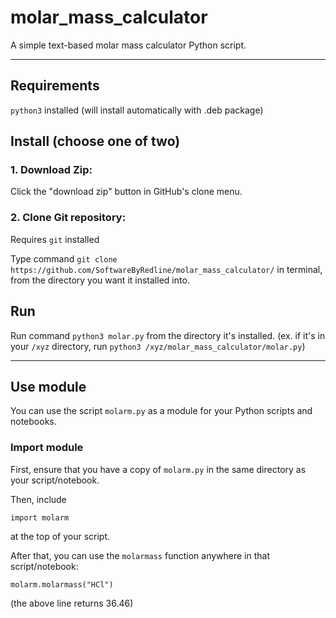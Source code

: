 # molar_mass_calculator
A simple text-based molar mass calculator Python script.

--------------------------------------------------------------------------------------------------------------------------------------
## Requirements
`python3` installed (will install automatically with .deb package)
## Install (choose one of two)
### 1. Download Zip:
Click the "download zip" button in GitHub's clone menu.
### 2. Clone Git repository:
Requires `git` installed

Type command `git clone https://github.com/SoftwareByRedline/molar_mass_calculator/` in terminal, from the directory you want it installed into.

## Run


Run command `python3 molar.py` from the directory it's installed. (ex. if it's in your `/xyz` directory, run `python3 /xyz/molar_mass_calculator/molar.py`)

------------------------------------------------------
## Use module
You can use the script `molarm.py` as a module for your Python scripts and notebooks.

### Import module

First, ensure that you have a copy of `molarm.py` in the same directory as your script/notebook.

Then, include

`import molarm`

at the top of your script.

After that, you can use the `molarmass` function anywhere in that script/notebook:

`molarm.molarmass("HCl")`

(the above line returns 36.46)
